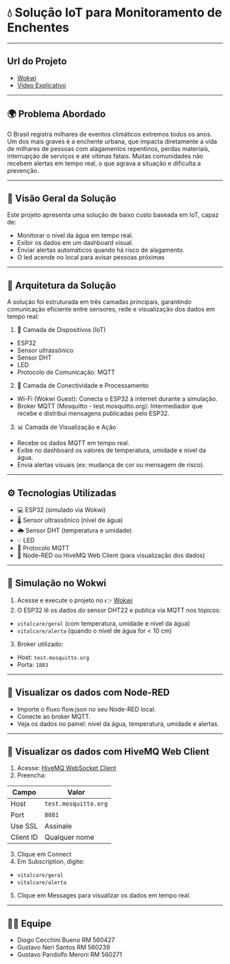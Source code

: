 # 💧 Solução IoT para Monitoramento de Enchentes

---

## Url do Projeto
- [Wokwi](https://wokwi.com/projects/432408126780728321)
- [Vídeo Explicativo](https://youtu.be/tdp-419xu-c)

---

## 🌍 Problema Abordado

O Brasil registra milhares de eventos climáticos extremos todos os anos. Um dos mais graves é a enchente urbana, que impacta diretamente a vida de milhares de pessoas com alagamentos repentinos, perdas materiais, interrupção de serviços e até vítimas fatais.
Muitas comunidades não recebem alertas em tempo real, o que agrava a situação e dificulta a prevenção.

---

## 🚀 Visão Geral da Solução

Este projeto apresenta uma solução de baixo custo baseada em IoT, capaz de:
- Monitorar o nível da água em tempo real.
- Exibir os dados em um dashboard visual.
- Enviar alertas automáticos quando há risco de alagamento.
- O led acende no local para avisar pessoas próximas

---

## 🧱 Arquitetura da Solução

A solução foi estruturada em três camadas principais, garantindo comunicação eficiente entre sensores, rede e visualização dos dados em tempo real:
1. 🌊 Camada de Dispositivos (IoT)
- ESP32
- Sensor ultrassônico
- Sensor DHT
- LED
- Protocolo de Comunicação: MQTT
2. 📡 Camada de Conectividade e Processamento
- Wi-Fi (Wokwi Guest): Conecta o ESP32 à internet durante a simulação.
- Broker MQTT (Mosquitto - test.mosquitto.org): Intermediador que recebe e distribui mensagens publicadas pelo ESP32.
3. 📊 Camada de Visualização e Ação
- Recebe os dados MQTT em tempo real.
- Exibe no dashboard os valores de temperatura, umidade e nível da água.
- Envia alertas visuais (ex: mudança de cor ou mensagem de risco).

---

## ⚙️ Tecnologias Utilizadas

- 💻 ESP32 (simulado via Wokwi)
- 🌡️ Sensor ultrassônico (nível de água)
- 🌦️ Sensor DHT (temperatura e umidade)
- 💡 LED
- 🔄 Protocolo MQTT
- 🧠 Node-RED ou HiveMQ Web Client (para visualização dos dados)

---

## 🚀 Simulação no Wokwi
1. Acesse e execute o projeto no 👉 [Wokwi](https://wokwi.com/projects/432408126780728321)
2. O ESP32 lê os dados do sensor DHT22 e publica via MQTT nos tópicos:
- `vitalcare/geral` (com temperatura, umidade e nível da água)
- `vitalcare/alerta` (quando o nível de água for < 10 cm)
3. Broker utilizado:
- Host: `test.mosquitto.org`
- Porta: `1883`

---

## 📡 Visualizar os dados com Node-RED
- Importe o fluxo flow.json no seu Node-RED local.
- Conecte ao broker MQTT.
- Veja os dados no painel: nível da água, temperatura, umidade e alertas.

---

## 📡 Visualizar os dados com HiveMQ Web Client
1. Acesse: [HiveMQ WebSocket Client](https://www.hivemq.com/demos/websocket-client/)
2. Preencha:

| Campo     | Valor                |
| --------- | -------------------- |
| Host      | `test.mosquitto.org` |
| Port      | `8081`               |
| Use SSL   | Assinale             |
| Client ID | Qualquer nome        |

3. Clique em Connect
4. Em Subscription, digite:
- `vitalcare/geral`
- `vitalcare/alerta`
5. Clique em Messages para visualizar os dados em tempo real.

---

## 🧑‍💻 Equipe
- Diogo Cecchini Bueno       RM 560427
- Gustavo Neri Santos        RM 560239
- Gustavo Pandolfo Meroni    RM 560271

